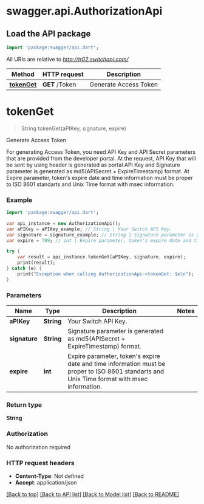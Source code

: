 # swagger.api.AuthorizationApi

## Load the API package
```dart
import 'package:swagger/api.dart';
```

All URIs are relative to *http://tr02.switchapi.com/*

Method | HTTP request | Description
------------- | ------------- | -------------
[**tokenGet**](AuthorizationApi.md#tokenGet) | **GET** /Token | Generate Access Token


# **tokenGet**
> String tokenGet(aPIKey, signature, expire)

Generate Access Token

For generating Access Token, you need API Key and API Secret parameters that are provided from the developer portal. At the request, API Key that will be sent by using header is generated as portal API Key and Signature parameter is generated as md5(APISecret + ExpireTimestamp) format. At Expire parameter, token's expire date and time information must be proper to ISO 8601 standarts and Unix Time format with msec information. 

### Example 
```dart
import 'package:swagger/api.dart';

var api_instance = new AuthorizationApi();
var aPIKey = aPIKey_example; // String | Your Switch API Key.
var signature = signature_example; // String | Signature parameter is generated as md5(APISecret + ExpireTimestamp) format.
var expire = 789; // int | Expire parameter, token's expire date and time information must be proper to ISO 8601 standarts and Unix Time format with msec information.

try { 
    var result = api_instance.tokenGet(aPIKey, signature, expire);
    print(result);
} catch (e) {
    print("Exception when calling AuthorizationApi->tokenGet: $e\n");
}
```

### Parameters

Name | Type | Description  | Notes
------------- | ------------- | ------------- | -------------
 **aPIKey** | **String**| Your Switch API Key. | 
 **signature** | **String**| Signature parameter is generated as md5(APISecret + ExpireTimestamp) format. | 
 **expire** | **int**| Expire parameter, token&#39;s expire date and time information must be proper to ISO 8601 standarts and Unix Time format with msec information. | 

### Return type

**String**

### Authorization

No authorization required

### HTTP request headers

 - **Content-Type**: Not defined
 - **Accept**: application/json

[[Back to top]](#) [[Back to API list]](../README.md#documentation-for-api-endpoints) [[Back to Model list]](../README.md#documentation-for-models) [[Back to README]](../README.md)

